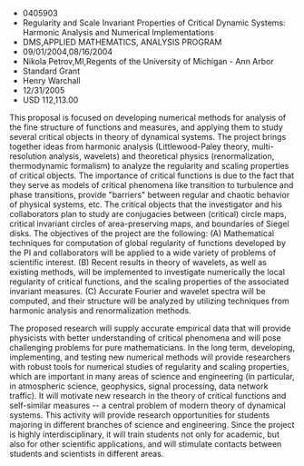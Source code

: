 
* 0405903
* Regularity and Scale Invariant Properties of Critical Dynamic Systems: Harmonic Analysis and Numerical Implementations
* DMS,APPLIED MATHEMATICS, ANALYSIS PROGRAM
* 09/01/2004,08/16/2004
* Nikola Petrov,MI,Regents of the University of Michigan - Ann Arbor
* Standard Grant
* Henry Warchall
* 12/31/2005
* USD 112,113.00

This proposal is focused on developing numerical methods for analysis of the
fine structure of functions and measures, and applying them to study several
critical objects in theory of dynamical systems. The project brings together
ideas from harmonic analysis (Littlewood-Paley theory, multi-resolution
analysis, wavelets) and theoretical physics (renormalization, thermodynamic
formalism) to analyze the regularity and scaling properties of critical objects.
The importance of critical functions is due to the fact that they serve as
models of critical phenomena like transition to turbulence and phase
transitions, provide "barriers" between regular and chaotic behavior of physical
systems, etc. The critical objects that the investigator and his collaborators
plan to study are conjugacies between (critical) circle maps, critical invariant
circles of area-preserving maps, and boundaries of Siegel disks. The objectives
of the project are the following: (A) Mathematical techniques for computation of
global regularity of functions developed by the PI and collaborators will be
applied to a wide variety of problems of scientific interest. (B) Recent results
in theory of wavelets, as well as existing methods, will be implemented to
investigate numerically the local regularity of critical functions, and the
scaling properties of the associated invariant measures. (C) Accurate Fourier
and wavelet spectra will be computed, and their structure will be analyzed by
utilizing techniques from harmonic analysis and renormalization methods.

The proposed research will supply accurate empirical data that will provide
physicists with better understanding of critical phenomena and will pose
challenging problems for pure mathematicians. In the long term, developing,
implementing, and testing new numerical methods will provide researchers with
robust tools for numerical studies of regularity and scaling properties, which
are important in many areas of science and engineering (in particular, in
atmospheric science, geophysics, signal processing, data network traffic). It
will motivate new research in the theory of critical functions and self-similar
measures -- a central problem of modern theory of dynamical systems. This
activity will provide research opportunities for students majoring in different
branches of science and engineering. Since the project is highly
interdisciplinary, it will train students not only for academic, but also for
other scientific applications, and will stimulate contacts between students and
scientists in different areas.
